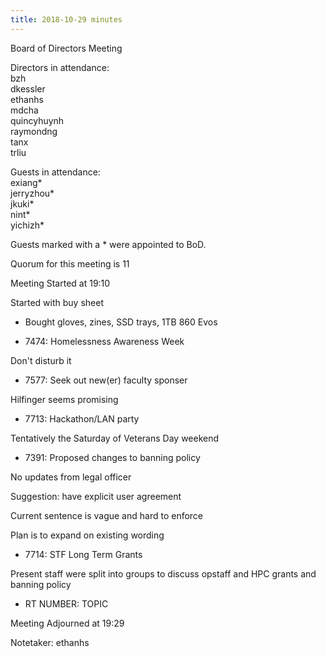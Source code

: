 ```yaml
---
title: 2018-10-29 minutes
---
```

Board of Directors Meeting   

Directors in attendance:   
bzh   
dkessler   
ethanhs   
mdcha   
quincyhuynh   
raymondng   
tanx   
trliu   

Guests in attendance:   
exiang*   
jerryzhou*   
jkuki*   
nint*   
yichizh*   

Guests marked with a * were appointed to BoD.   

Quorum for this meeting is 11   

Meeting Started at 19:10   

Started with buy sheet   

- Bought gloves, zines, SSD trays, 1TB 860 Evos

* 7474: Homelessness Awareness Week

Don't disturb it   

* 7577: Seek out new(er) faculty sponser

Hilfinger seems promising   

* 7713: Hackathon/LAN party

Tentatively the Saturday of Veterans Day weekend   

* 7391: Proposed changes to banning policy

No updates from legal officer   

Suggestion: have explicit user agreement   

Current sentence is vague and hard to enforce   

Plan is to expand on existing wording   

* 7714: STF Long Term Grants

Present staff were split into groups to discuss opstaff and HPC grants and banning policy   

* RT NUMBER: TOPIC

Meeting Adjourned at 19:29   

Notetaker: ethanhs   
